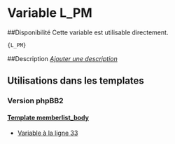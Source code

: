 # Variable L_PM

##Disponibilité
Cette variable est utilisable directement.

```html
{L_PM}
```

##Description
[*Ajouter une description*](https://fa-tvars.appspot.com/var/L_PM)

## Utilisations dans les templates

### Version phpBB2

#### [Template memberlist_body](subsilver/memberlist_body.md#readme)
* [Variable &agrave; la ligne 33](../subsilver/memberlist_body.tpl#L33)